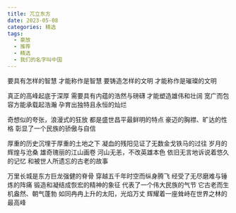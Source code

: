 ```yaml
---
title: 兀立东方
date: 2023-05-08
categories: 精选
tags:
  - 豪放
  - 推荐
  - 精选
  - 我们的名字叫中国
---
```


要具有怎样的智慧
才能称作是智慧
要铸造怎样的文明
才能称作是璀璨的文明
<!--more-->
真正的高峰起底于深厚
需要具有内蕴的浩然与磅礴
才能塑造雄伟和壮阔
宽广而包容方能承载起浩瀚
孕育出独特且永恒的灿烂

奇想似的夸张，浪漫式的狂放
都是盛世昌平最鲜明的特点
豪迈的胸襟、旷达的性格
彰显了一个民族的骄傲与自信

厚重的历史沉埋于厚重的土地之下
凝血的残阳见证了无数金戈铁马的过往
岁月的辉煌与沧桑
雄奇瑰丽的江山画卷
河山无恙，不改英雄本色
依旧无言地诉说着悠久的记忆
和被世人所遗忘的古老的故事

万里长城是东方巨龙强健的脊骨
穿越五千年时空而纵身腾飞
经受了无尽磨难与锤炼的阵痛
锻造和凝结成恢宏的精神的象征
代表了一个伟大民族的气节
它古老而生机盎然、朝气蓬勃
如同冉冉上升的太阳，光焰万丈
辉耀着一座耸峙在世界之林的最高峰